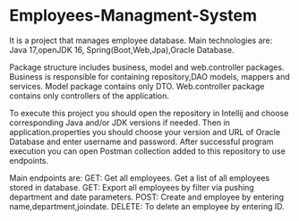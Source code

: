 # Employees-Managment-System
It is a project that manages employee database.
Main technologies are: Java 17,openJDK 16, Spring(Boot,Web,Jpa),Oracle Database.

Package structure includes business, model and web.controller packages. Business is responsible for containing repository,DAO models, mappers and services.
Model package contains only DTO. Web.controller package contains only controllers of the application.

To execute this project you should open the repository in Intellij and choose corresponding Java and/or JDK versions if needed.
Then in application.properties you should choose your version and URL of Oracle Database and enter username and password.
After successful program execution you can open Postman collection added to this repository to use endpoints.

Main endpoints are:
GET: Get all employees. Get a list of all employees stored in database.
GET: Export all employees by filter via pushing department and date parameters. 
POST: Create and employee by entering name,department,joindate.
DELETE: To delete an employee by entering ID.

